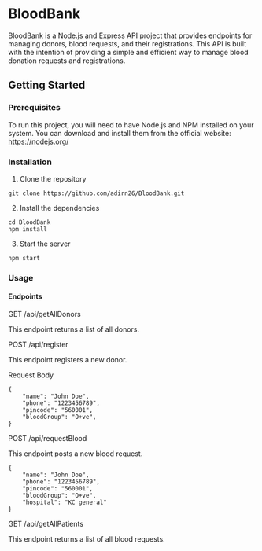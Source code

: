 # BloodBank
BloodBank is a Node.js and Express API project that provides endpoints for managing donors, 
blood requests, and their registrations. This API is built with the intention of providing a 
simple and efficient way to manage blood donation requests and registrations.

## Getting Started
### Prerequisites
To run this project, you will need to have Node.js and NPM installed on your system. You can download and install them from the official website: https://nodejs.org/

### Installation
1. Clone the repository
```
git clone https://github.com/adirn26/BloodBank.git
```
2. Install the dependencies
```
cd BloodBank
npm install
```
3. Start the server
```
npm start
```
### Usage
#### Endpoints
GET /api/getAllDonors  

This endpoint returns a list of all donors.

POST /api/register  

This endpoint registers a new donor.

Request Body
```
{
    "name": "John Doe",
    "phone": "1223456789",
    "pincode": "560001", 
    "bloodGroup": "O+ve", 
}
```

POST /api/requestBlood  

This endpoint posts a new blood request.

```
{
    "name": "John Doe",
    "phone": "1223456789",
    "pincode": "560001", 
    "bloodGroup": "O+ve", 
    "hospital": "KC general"
}
```
GET /api/getAllPatients  

This endpoint returns a list of all blood requests.

